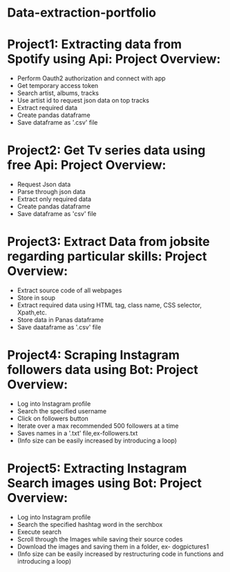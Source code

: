 # Data-extraction-portfolio

# Project1: Extracting data from Spotify using Api: Project Overview:

  * Perform Oauth2 authorization and connect with app
  * Get temporary access token
  * Search artist, albums, tracks
  * Use artist id to request json data on top tracks
  * Extract required data
  * Create pandas dataframe
  * Save dataframe as '.csv' file

# Project2: Get Tv series data using free Api: Project Overview:
  
  * Request Json data
  * Parse through json data 
  * Extract only required data
  * Create pandas dataframe
  * Save dataframe as 'csv' file
   
 # Project3: Extract Data from jobsite regarding particular skills: Project Overview:
     
   * Extract source code of all webpages
   * Store in soup
   * Extract required data using HTML tag, class name, CSS selector, Xpath,etc.
   * Store data in Panas dataframe
   * Save daataframe as '.csv' file
  
 # Project4: Scraping Instagram followers data using Bot: Project Overview:
 
   * Log into Instagram profile
   * Search the specified username
   * Click on followers button
   * Iterate over a max recommended 500 followers at a time
   * Saves names in a '.txt' file,ex-followers.txt
   * (Info size can be easily increased by introducing a loop)
    
 # Project5: Extracting Instagram Search images using Bot: Project Overview:
   
   * Log into Instagram profile
   * Search the specified hashtag word in the serchbox
   * Execute search
   * Scroll through the Images while saving their source codes
   * Download the images and saving them in a folder, ex- dogpictures1
   * (Info size can be easily increased by restructuring code in functions and introducing a loop)


  

